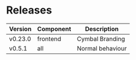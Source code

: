 # Releases

| Version | Component | Description |
| ------- | --------- | ----------- |
| v0.23.0 | frontend | Cymbal Branding |
| v0.5.1  | all     | Normal behaviour